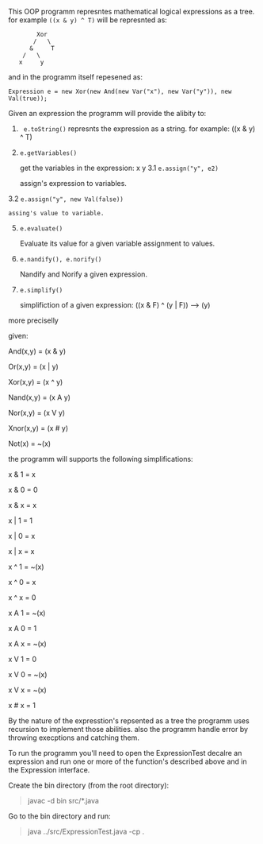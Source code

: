 This OOP programm represntes mathematical logical expressions as a tree.
for example `((x & y) ^ T)` will be represnted as:


```
        Xor
       /   \
      &     T
    /   \
   x     y 
```

and in the programm itself repesened as:

```
Expression e = new Xor(new And(new Var("x"), new Var("y")), new Val(true));
```

Given an expression the programm will provide the alibity to:

1. ``` e.toString()```
represnts the expression as a string. for example: ((x & y) ^ T)

3. ```e.getVariables()```

    get the variables in the expression: x y
3.1 ```e.assign("y", e2)```

    assign's expression to variables.
   
3.2 ```e.assign("y", new Val(false))```

    assing's value to variable.

5. ```e.evaluate()```
   
    Evaluate its value for a given variable assignment to values.

7. ```e.nandify(), e.norify()```
   
    Nandify and Norify a given expression.

9. ```e.simplify()```

    simplifiction of a given expression: ((x & F) ^ (y | F)) --> (y)


more preciselly

given:

And(x,y) = (x & y)

Or(x,y) = (x | y)

Xor(x,y) = (x ^ y)

Nand(x,y) = (x A y)

Nor(x,y) = (x V y)

Xnor(x,y) = (x # y)

Not(x) = ~(x)


the programm will supports the following simplifications:

x & 1 = x

x & 0 = 0

x & x = x

x | 1 = 1

x | 0 = x

x | x = x

x ^ 1 = ~(x)

x ^ 0 = x

x ^ x = 0

x A 1 = ~(x)

x A 0 = 1

x A x = ~(x)

x V 1 = 0

x V 0 = ~(x)

x V x = ~(x)

x # x = 1


By the nature of the expresstion's repsented as a tree the programm uses recursion
to implement those abilities. also the programm handle error by throwing execptions and catching them.


To run the programm you'll need to open the ExpressionTest decalre an expression
and run one or more of the function's described above and in the Expression interface.

Create the bin directory (from the root directory):
> javac -d bin src/*.java

Go to the bin directory and run:
> java ../src/ExpressionTest.java -cp .









